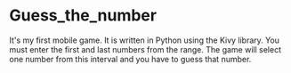 # Guess_the_number
It's my first mobile game. It is written in Python using the Kivy library. You must enter the first and last numbers from the range. The game will select one number from this interval and you have to guess that number.
